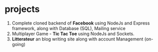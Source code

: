 # projects

1. Complete cloned backend of **Facebook** using NodeJs and Express framework, along with Database (SQL), Mailing service
2. Multiplayer Game - **Tic Tac Toe** using NodeJs and Sockets.
3. **Litterateur** an blog writing site along with account Management (on-going)
